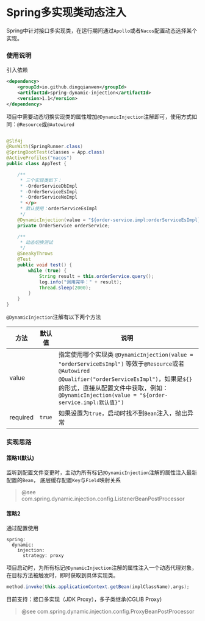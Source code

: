 # Spring多实现类动态注入

Spring中针对接口多实现类，在运行期间通过`Apollo`或者`Nacos`配置动态选择某个实现。

### 使用说明

引入依赖

```xml
<dependency>
    <groupId>io.github.dingqianwen</groupId>
    <artifactId>spring-dynamic-injection</artifactId>
    <version>1.1</version>
</dependency>
```

项目中需要动态切换实现类的属性增加`@DynamicInjection`注解即可，使用方式如同：`@Resource`或`@Autowired`

```java

@Slf4j
@RunWith(SpringRunner.class)
@SpringBootTest(classes = App.class)
@ActiveProfiles("nacos")
public class AppTest {

    /**
     * 三个实现类如下：
     * -OrderServiceDbImpl
     * -OrderServiceEsImpl
     * -OrderServiceNoImpl
     * </p>
     * 默认使用：orderServiceEsImpl
     */
    @DynamicInjection(value = "${order-service.impl:orderServiceEsImpl}")
    private OrderService orderService;

    /**
     * 动态切换测试
     */
    @SneakyThrows
    @Test
    public void test() {
        while (true) {
            String result = this.orderService.query();
            log.info("调用完毕：" + result);
            Thread.sleep(2000);
        }
    }
}
```

`@DynamicInjection`注解有以下两个方法

| 方法       | 默认值    | 说明                                                                                                                                                                                                           |
|----------|--------|--------------------------------------------------------------------------------------------------------------------------------------------------------------------------------------------------------------|
| value    |        | 指定使用哪个实现类 `@DynamicInjection(value = "orderServiceEsImpl")` 等效于`@Resource`或者`@Autowired @Qualifier("orderServiceEsImpl")`，如果是`${}`的形式，直接从配置文件中获取，例如：`@DynamicInjection(value = "${order-service.impl:默认值}")` |
| required | `true` | 如果设置为`true`，启动时找不到`Bean`注入，抛出异常                                                                                                                                                                              |

### 实现思路

#### 策略1(默认)

监听到配置文件变更时，主动为所有标记`@DynamicInjection`注解的属性注入最新配置的`Bean`，
底层缓存配置`Key`与`Field`映射关系

> @see com.spring.dynamic.injection.config.ListenerBeanPostProcessor

#### 策略2

通过配置使用

```text
spring:
  dynamic:
    injection:
      strategy: proxy
```

项目启动时，为所有标记`@DynamicInjection`注解的属性注入一个动态代理对象，在目标方法被触发时，即时获取到具体实现类。

```java
method.invoke(this.applicationContext.getBean(implClassName),args);
```

目前支持：接口多实现（JDK Proxy），多子类继承(CGLIB Proxy)

> @see com.spring.dynamic.injection.config.ProxyBeanPostProcessor